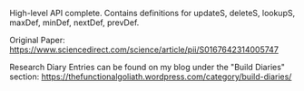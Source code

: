 High-level API complete. Contains definitions for updateS, deleteS, lookupS, maxDef, minDef, nextDef, prevDef.

Original Paper: https://www.sciencedirect.com/science/article/pii/S0167642314005747

Research Diary Entries can be found on my blog under the "Build Diaries" section:
https://thefunctionalgoliath.wordpress.com/category/build-diaries/